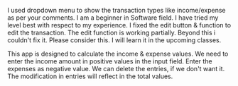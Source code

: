 I used dropdown menu to show the transaction types like income/expense as per your comments.
I am a beginner in Software field.
I have tried my level best with respect to my experience.
I fixed the edit button & function to edit the transaction.
The edit function is working partially. Beyond this i couldn't fix it.
Please consider this. I will learn it in the upcoming classes.

This app is designed to calculate the income & expense values.
We need to enter the income amount in positive values in the input field.
Enter the expenses as negative value.
We can delete the entries, if we don't want it.
The modification in entries will reflect in the total values.
